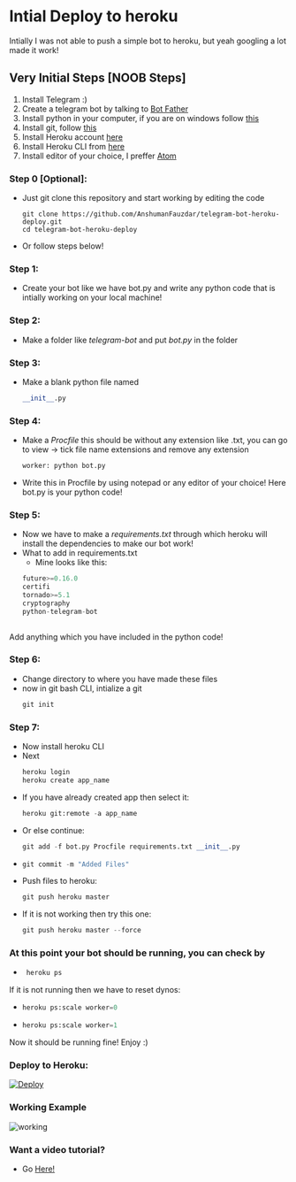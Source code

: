 # Intial Deploy to heroku
Intially I was not able to push a simple bot to heroku, but yeah googling a lot made it work!

## Very Initial Steps [NOOB Steps]
1. Install Telegram :)
2. Create a telegram bot by talking to [Bot Father](https://t.me/botfather)
3. Install python in your computer, if you are on windows follow [this](https://www.python.org/downloads/windows/)
4. Install git, follow [this](https://git-scm.com/download/win)
5. Install Heroku account [here](https://signup.heroku.com/login)
6. Install Heroku CLI from [here](https://devcenter.heroku.com/articles/heroku-cli)
7. Install editor of your choice, I preffer [Atom](https://atom.io)

### Step 0 [Optional]:
- Just git clone this repository and start working by editing the code
   ```shell
   git clone https://github.com/AnshumanFauzdar/telegram-bot-heroku-deploy.git
   cd telegram-bot-heroku-deploy
- Or follow steps below!   
   
### Step 1:
- Create your bot like we have bot.py and write any python code that is intially working on your local machine!
### Step 2:
- Make a folder like *telegram-bot* and put *bot.py* in the folder
### Step 3:
- Make a blank python file named 
   ```python
   __init__.py
### Step 4:
- Make a *Procfile* this should be without any extension like .txt, you can go to view -> tick file name extensions and remove any extension
   ```python
   worker: python bot.py
- Write this in Procfile by using notepad or any editor of your choice! Here bot.py is your python code!
### Step 5:
- Now we have to make a *requirements.txt* through which heroku will install the dependencies to make our bot work!
- What to add in requirements.txt
  - Mine looks like this:
  ```python
  future>=0.16.0
  certifi
  tornado>=5.1
  cryptography
  python-telegram-bot
 
 Add anything which you have included in the python code!

### Step 6:
- Change directory to where you have made these files
- now in git bash CLI, intialize a git
  ```python
  git init
  
### Step 7:
- Now install heroku CLI
- Next
  ```python
  heroku login
  heroku create app_name
- If you have already created app then select it:
  ```python
  heroku git:remote -a app_name
- Or else continue:
  ```python
  git add -f bot.py Procfile requirements.txt __init__.py
- ```python
  git commit -m "Added Files"
- Push files to heroku:
  ```python
  git push heroku master
- If it is not working then try this one:
   ```python
   git push heroku master --force
### At this point your bot should be running, you can check by
-  ```python
    heroku ps
If it is not running then we have to reset dynos:
- ```python
  heroku ps:scale worker=0
- ```python
  heroku ps:scale worker=1
Now it should be running fine! Enjoy :)  

### Deploy to Heroku:

[![Deploy](https://www.herokucdn.com/deploy/button.svg)](https://heroku.com/deploy?template=https://github.com/AnshumanFauzdar/telegram-bot-heroku-deploy/blob/master)
  
### Working Example

![working](https://github.com/AnshumanFauzdar/telegram-bot-heroku-deploy/blob/master/Working.gif)

### Want a video tutorial?
- Go [Here!](https://github.com/AnshumanFauzdar/telegram-bot-heroku-deploy/issues/1)

